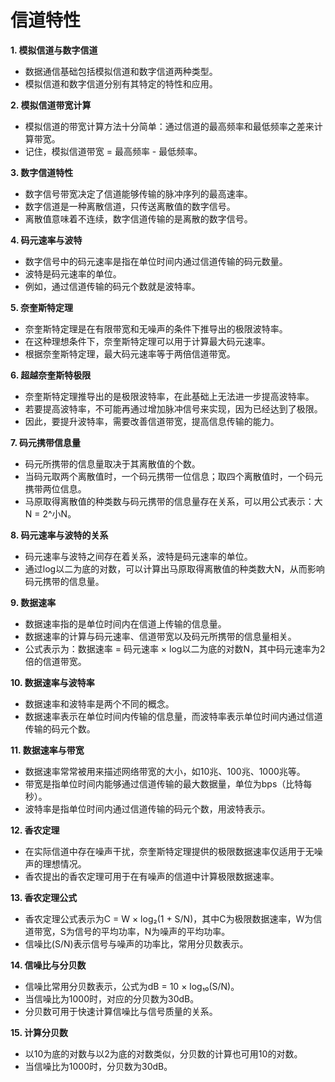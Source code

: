# 信道特性

**1. 模拟信道与数字信道**
- 数据通信基础包括模拟信道和数字信道两种类型。
- 模拟信道和数字信道分别有其特定的特性和应用。

**2. 模拟信道带宽计算**
- 模拟信道的带宽计算方法十分简单：通过信道的最高频率和最低频率之差来计算带宽。
- 记住，模拟信道带宽 = 最高频率 - 最低频率。

**3. 数字信道特性**
- 数字信号带宽决定了信道能够传输的脉冲序列的最高速率。
- 数字信道是一种离散信道，只传送离散值的数字信号。
- 离散值意味着不连续，数字信道传输的是离散的数字信号。

**4. 码元速率与波特**
- 数字信号中的码元速率是指在单位时间内通过信道传输的码元数量。
- 波特是码元速率的单位。
- 例如，通过信道传输的码元个数就是波特率。

**5. 奈奎斯特定理**
- 奈奎斯特定理是在有限带宽和无噪声的条件下推导出的极限波特率。
- 在这种理想条件下，奈奎斯特定理可以用于计算最大码元速率。
- 根据奈奎斯特定理，最大码元速率等于两倍信道带宽。

**6. 超越奈奎斯特极限**
- 奈奎斯特定理推导出的是极限波特率，在此基础上无法进一步提高波特率。
- 若要提高波特率，不可能再通过增加脉冲信号来实现，因为已经达到了极限。
- 因此，要提升波特率，需要改善信道带宽，提高信息传输的能力。

**7. 码元携带信息量**
- 码元所携带的信息量取决于其离散值的个数。
- 当码元取两个离散值时，一个码元携带一位信息；取四个离散值时，一个码元携带两位信息。
- 马原取得离散值的种类数与码元携带的信息量存在关系，可以用公式表示：大N = 2^小N。

**8. 码元速率与波特的关系**
- 码元速率与波特之间存在着关系，波特是码元速率的单位。
- 通过log以二为底的对数，可以计算出马原取得离散值的种类数大N，从而影响码元携带的信息量。

**9. 数据速率**
- 数据速率指的是单位时间内在信道上传输的信息量。
- 数据速率的计算与码元速率、信道带宽以及码元所携带的信息量相关。
- 公式表示为：数据速率 = 码元速率 × log以二为底的对数N，其中码元速率为2倍的信道带宽。

**10. 数据速率与波特率**
- 数据速率和波特率是两个不同的概念。
- 数据速率表示在单位时间内传输的信息量，而波特率表示单位时间内通过信道传输的码元个数。

**11. 数据速率与带宽**
- 数据速率常常被用来描述网络带宽的大小，如10兆、100兆、1000兆等。
- 带宽是指单位时间内能够通过信道传输的最大数据量，单位为bps（比特每秒）。
- 波特率是指单位时间内通过信道传输的码元个数，用波特表示。

**12. 香农定理**
- 在实际信道中存在噪声干扰，奈奎斯特定理提供的极限数据速率仅适用于无噪声的理想情况。
- 香农提出的香农定理可用于在有噪声的信道中计算极限数据速率。

**13. 香农定理公式**
- 香农定理公式表示为C = W × log₂(1 + S/N)，其中C为极限数据速率，W为信道带宽，S为信号的平均功率，N为噪声的平均功率。
- 信噪比(S/N)表示信号与噪声的功率比，常用分贝数表示。

**14. 信噪比与分贝数**
- 信噪比常用分贝数表示，公式为dB = 10 × log₁₀(S/N)。
- 当信噪比为1000时，对应的分贝数为30dB。
- 分贝数可用于快速计算信噪比与信号质量的关系。

**15. 计算分贝数**
- 以10为底的对数与以2为底的对数类似，分贝数的计算也可用10的对数。
- 当信噪比为1000时，分贝数为30dB。
